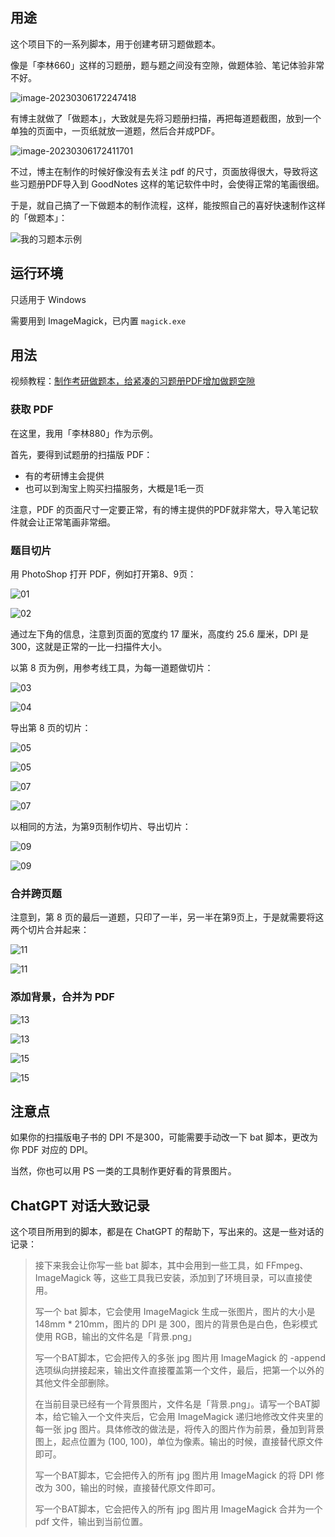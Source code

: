 ## 用途

这个项目下的一系列脚本，用于创建考研习题做题本。

像是「李林660」这样的习题册，题与题之间没有空隙，做题体验、笔记体验非常不好。

![image-20230306172247418](assets/李林880截选.jpg)

有博主就做了「做题本」，大致就是先将习题册扫描，再把每道题截图，放到一个单独的页面中，一页纸就放一道题，然后合并成PDF。

![image-20230306172411701](assets/做题本截选.jpg)

不过，博主在制作的时候好像没有去关注 pdf 的尺寸，页面放得很大，导致将这些习题册PDF导入到 GoodNotes 这样的笔记软件中时，会使得正常的笔画很细。

于是，就自己搞了一下做题本的制作流程，这样，能按照自己的喜好快速制作这样的「做题本」：

![我的习题本示例](assets/我的习题本示例.jpg)

## 运行环境

只适用于 Windows

需要用到 ImageMagick，已内置 `magick.exe` 

## 用法

视频教程：[制作考研做题本，给紧凑的习题册PDF增加做题空隙](https://www.bilibili.com/video/BV13N411c7yx)

### 获取 PDF

在这里，我用「李林880」作为示例。

首先，要得到试题册的扫描版 PDF：

- 有的考研博主会提供
- 也可以到淘宝上购买扫描服务，大概是1毛一页

注意，PDF 的页面尺寸一定要正常，有的博主提供的PDF就非常大，导入笔记软件就会让正常笔画非常细。

### 题目切片

用 PhotoShop 打开 PDF，例如打开第8、9页：

![01](assets/01.jpg)

![02](assets/02.jpg)


通过左下角的信息，注意到页面的宽度约 17 厘米，高度约 25.6 厘米，DPI 是 300，这就是正常的一比一扫描件大小。

以第 8 页为例，用参考线工具，为每一道题做切片：

![03](assets/03.jpg)

![04](assets/04.jpg)

导出第 8 页的切片：

![05](assets/05.jpg)

![05](assets/06.jpg)

![07](assets/07.jpg)

![07](assets/08.jpg)

以相同的方法，为第9页制作切片、导出切片：

![09](assets/09.jpg)

![09](assets/10.jpg)

### 合并跨页题

注意到，第 8 页的最后一道题，只印了一半，另一半在第9页上，于是就需要将这两个切片合并起来：

![11](assets/11.jpg)

![11](assets/12.jpg)

### 添加背景，合并为 PDF

![13](assets/13.jpg)

![13](assets/14.jpg)

![15](assets/15.jpg)

![15](assets/16.jpg)



## 注意点

如果你的扫描版电子书的 DPI 不是300，可能需要手动改一下 bat 脚本，更改为你 PDF 对应的 DPI。

当然，你也可以用 PS 一类的工具制作更好看的背景图片。

## ChatGPT 对话大致记录

这个项目所用到的脚本，都是在 ChatGPT 的帮助下，写出来的。这是一些对话的记录：

> 接下来我会让你写一些 bat 脚本，其中会用到一些工具，如 FFmpeg、ImageMagick 等，这些工具我已安装，添加到了环境目录，可以直接使用。
>
> 写一个 bat 脚本，它会使用 ImageMagick 生成一张图片，图片的大小是 148mm * 210mm，图片的 DPI 是 300，图片的背景色是白色，色彩模式使用 RGB，输出的文件名是「背景.png」
>
> 写一个BAT脚本，它会把传入的多张 jpg 图片用 ImageMagick 的 -append 选项纵向拼接起来，输出文件直接覆盖第一个文件，最后，把第一个以外的其他文件全部删除。
>
> 在当前目录已经有一个背景图片，文件名是「背景.png」。请写一个BAT脚本，给它输入一个文件夹后，它会用 ImageMagick 递归地修改文件夹里的每一张 jpg 图片。具体修改的做法是，将传入的图片作为前景，叠加到背景图上，起点位置为 (100, 100)，单位为像素。输出的时候，直接替代原文件即可。
>
> 写一个BAT脚本，它会把传入的所有 jpg 图片用 ImageMagick 的将 DPI 修改为 300，输出的时候，直接替代原文件即可。
>
> 写一个BAT脚本，它会把传入的所有 jpg 图片用 ImageMagick 合并为一个 pdf 文件，输出到当前位置。